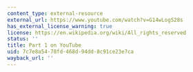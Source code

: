 ```yaml
---
content_type: external-resource
external_url: https://www.youtube.com/watch?v=G14wLogS28s
has_external_license_warning: true
license: https://en.wikipedia.org/wiki/All_rights_reserved
status: ''
title: Part 1 on YouTube
uid: 7c7e8a54-78fd-468d-94dd-8c91ce23e7ca
wayback_url: ''
---
```

